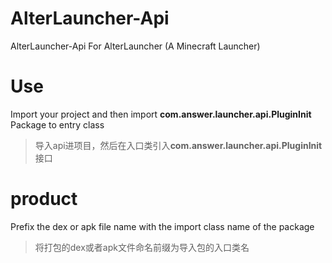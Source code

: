 # AlterLauncher-Api
AlterLauncher-Api For AlterLauncher (A Minecraft Launcher)

# Use
Import your project and then import **com.answer.launcher.api.PluginInit** Package to entry class

> 导入api进项目，然后在入口类引入**com.answer.launcher.api.PluginInit** 接口

# product
Prefix the dex or apk file name with the import class name of the package

> 将打包的dex或者apk文件命名前缀为导入包的入口类名
